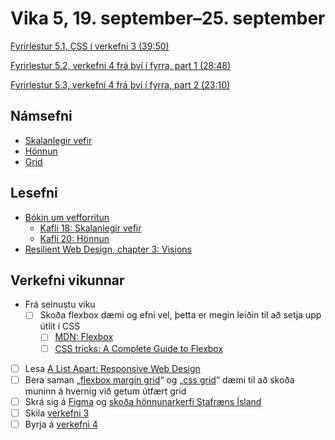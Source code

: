# Vika 5, 19. september–25. september

[Fyrirlestur 5.1, CSS í verkefni 3 (39:50)](https://youtu.be/iuDrZdwfTfw)

[Fyrirlestur 5.2, verkefni 4 frá því í fyrra, part 1 (28:48)](https://youtu.be/zkcusl-UKrk)

[Fyrirlestur 5.3, verkefni 4 frá því í fyrra, part 2 (23:10)](https://youtu.be/ABlgpt3kG0c)

## Námsefni

* [Skalanlegir vefir](../namsefni/17.responsive/)
* [Hönnun](../namsefni/18.design/)
* [Grid](../namsefni/19.grid/)

## Lesefni

* [Bókin um vefforritun](https://bok.vefforritun.is/)
  * [Kafli 18: Skalanlegir vefir](https://bok.vefforritun.is/18.skalanlegir.html)
  * [Kafli 20: Hönnun](https://bok.vefforritun.is/20.honnun.html)
* [Resilient Web Design, chapter 3: Visions](https://resilientwebdesign.com/chapter3/)

## Verkefni vikunnar

* Frá seinustu viku
  * [ ] Skoða flexbox dæmi og efni vel, þetta er megin leiðin til að setja upp útlit í CSS
    * [ ] [MDN: Flexbox](https://developer.mozilla.org/en-US/docs/Learn/CSS/CSS_layout/Flexbox)
    * [ ] [CSS tricks: A Complete Guide to Flexbox](https://css-tricks.com/snippets/css/a-guide-to-flexbox/)
* [ ] Lesa [A List Apart: Responsive Web Design](http://alistapart.com/article/responsive-web-design)
* [ ] Bera saman „[flexbox margin grid](../namsefni/17.responsive/daemi/09.flex-rwd.html)“ og „[css grid](../namsefni/19.grid/daemi/04.grid-rwd.html)“ dæmi til að skoða muninn á hvernig við getum útfært grid
* [ ] Skrá sig á [Figma](https://www.figma.com/) og [skoða hönnunarkerfi Stafræns Ísland](https://www.figma.com/@islandis)
* [ ] Skila [verkefni 3](https://github.com/vefforritun/vef1-2022-v3)
* [ ] Byrja á [verkefni 4](https://github.com/vefforritun/vef1-2022-v4)

